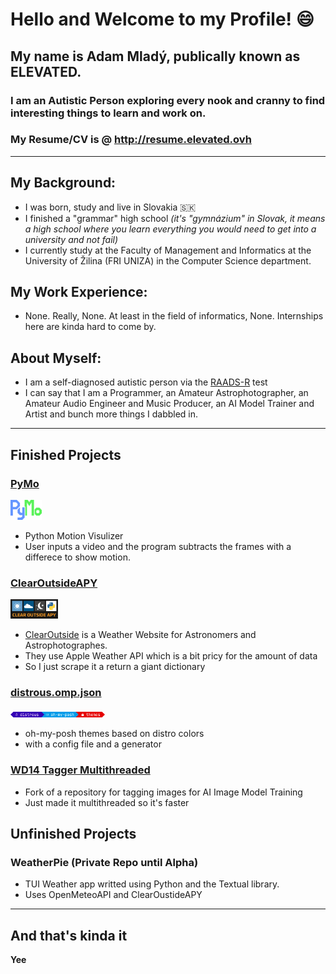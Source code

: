 # Hello and Welcome to my Profile! 😄 
## My name is Adam Mladý, publically known as ELEVATED.
### I am an Autistic Person exploring every nook and cranny to find interesting things to learn and work on.
### My Resume/CV is @ http://resume.elevated.ovh
---

## **My Background:**
- I was born, study and live in Slovakia 🇸🇰
- I finished a "grammar" high school *(it's "gymnázium" in Slovak, it means a high school where you learn everything you would need to get into a university and not fail)*
- I currently study at the Faculty of Management and Informatics at the University of Žilina (FRI UNIZA) in the Computer Science department.

## **My Work Experience:**
- None. Really, None. At least in the field of informatics, None. Internships here are kinda hard to come by.

## **About Myself:**
- I am a self-diagnosed autistic person via the [RAADS-R](https://embrace-autism.com/raads-r/) test
- I can say that I am a Programmer, an Amateur Astrophotographer, an Amateur Audio Engineer and Music Producer, an AI Model Trainer and Artist and bunch more things I dabbled in.

---

## Finished Projects

### [PyMo](https://github.com/TheElevatedOne/pymo)
<p align="left"><img src="https://github.com/TheElevatedOne/pymo/blob/main/assets/logo.svg" width="10%"></p>

- Python Motion Visulizer
- User inputs a video and the program subtracts the frames with a differece to show motion.

### [ClearOutsideAPY](https://github.com/TheElevatedOne/ClearOutsideAPY)
<p align="left"><img src="https://github.com/TheElevatedOne/ClearOutsideAPY/blob/main/logo/clear-outside-apy.svg" width="15%"></p>

- [ClearOutside](https://clearoutside.com) is a Weather Website for Astronomers and Astrophotographes.
- They use Apple Weather API which is a bit pricy for the amount of data
- So I just scrape it a return a giant dictionary

### [distrous.omp.json](https://github.com/TheElevatedOne/distrous.omp.json)
<p align="left"><img src="https://github.com/TheElevatedOne/distrous.omp.json/blob/main/logos/logo.png" width="30%"></p>

- oh-my-posh themes based on distro colors
- with a config file and a generator

### [WD14 Tagger Multithreaded](https://github.com/TheElevatedOne/wd14-tagger-standalone-threaded)
- Fork of a repository for tagging images for AI Image Model Training
- Just made it multithreaded so it's faster

## Unfinished Projects

### WeatherPie (Private Repo until Alpha)
- TUI Weather app writted using Python and the Textual library.
- Uses OpenMeteoAPI and ClearOustideAPY

---

## And that's kinda it
**Yee**
